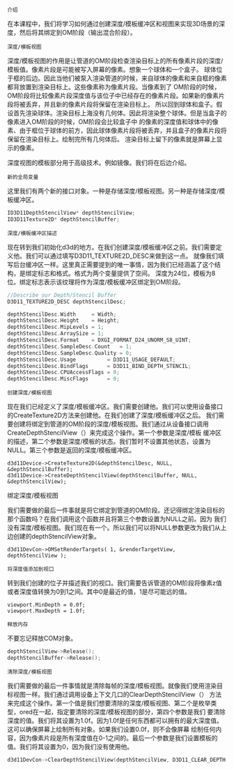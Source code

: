 `介绍`

在本课程中，我们将学习如何通过创建深度/模板缓冲区和视图来实现3D场景的深度，然后将其绑定到OM阶段（输出混合阶段）。

`深度/模板视图`

深度/模板视图的作用是让管道的OM阶段检查渲染目标上的所有像素片段的深度/模板值。像素片段是可能被写入屏幕的像素。想象一个球体和一个盒子。
球体位于框的后边。因此当他们被泵入渲染管道的时候，来自球体的像素和来自框的像素都背放置到渲染目标上。这些像素称为像素片段。当像素到了
OM阶段的时候，OM阶段将比较像素片段深度值与该位子中已经存在的像素片段。如果新的像素片段将被丢弃，并且新的像素片段将保留在渲染目标上。
所以回到球体和盒子。假设首先渲染球体。渲染目标上海没有几何体。因此将渲染整个球体。但是当盒子的像素进入OM阶段的时候，OM阶段会比较盒子中
的像素的深度值和球体中的像素、由于框位于球体的前方，因此球体像素片段将被丢弃，并且盒子的像素片段将保留在渲染目标上。绘制完所有几何体后。
渲染目标上留下的像素就是屏幕上显示的像素。

深度视图的模板部分用于高级技术。例如镜像。我们将在后边介绍。

`新的全局变量`

这里我们有两个新的接口对象。一种是存储深度/模板视图。另一种是存储深度/模板缓冲区。

```c++
ID3D11DepthStencilView* depthStencilView;
ID3D11Texture2D* depthStencilBuffer;
```

`深度/模板缓冲区描述`

现在转到我们初始化d3d的地方。在我们创建深度/模板缓冲区之前。我们需要定义他。我们可以通过填写D3D11_TEXTURE2D_DESC来做到这一点。
就像我们填写后台缓冲区一样。这里真正需要提到的唯一事情，因为我们已经涵盖了这个结构，是绑定标志和格式。格式为两个变量提供了空间。
深度为24位，模板为8位。绑定标志表示该纹理将作为深度/模板缓冲区绑定到OM阶段。

```c++
//Describe our Depth/Stencil Buffer
D3D11_TEXTURE2D_DESC depthStencilDesc;
```

```c++
depthStencilDesc.Width     = Width;
depthStencilDesc.Height    = Height;
depthStencilDesc.MipLevels = 1;
depthStencilDesc.ArraySize = 1;
depthStencilDesc.Format    = DXGI_FORMAT_D24_UNORM_S8_UINT;
depthStencilDesc.SampleDesc.Count   = 1;
depthStencilDesc.SampleDesc.Quality = 0;
depthStencilDesc.Usage          = D3D11_USAGE_DEFAULT;
depthStencilDesc.BindFlags      = D3D11_BIND_DEPTH_STENCIL;
depthStencilDesc.CPUAccessFlags = 0; 
depthStencilDesc.MiscFlags      = 0;
```

`创建深度/模板视图`

现在我们已经定义了深度/模板缓冲区。我们需要创建他。我们可以使用设备接口的CreateTexture2D方法来创建他。在我们创建了深度/模板缓冲区之后。
我们需要创建将绑定到管道的OM阶段的深度/模板视图。我们通过从设备接口调用CreateDepthStencilView（）来完成这个操作。第一个参数是深度/模板
缓冲区的描述，第二个参数是深度/模板的状态。我们暂时不设置其他状态，设置为NULL。第三个参数是返回的深度/模板缓冲区。

```
d3d11Device->CreateTexture2D(&depthStencilDesc, NULL, &depthStencilBuffer);
d3d11Device->CreateDepthStencilView(depthStencilBuffer, NULL, &depthStencilView);
```

绑定深度/模板视图

我们需要做的最后一件事就是将它绑定到管道的OM阶段。还记得绑定渲染目标的那个函数吗？在我们调用这个函数并且将第三个参数设置为NULL之前。因为
我们没有深度/模板视图。我们现在有一个。所以我们可以将NULL参数更改为我们从上边创建的depthStencilView对象。

```
d3d11DevCon->OMSetRenderTargets( 1, &renderTargetView, depthStencilView );
```

`将深度值添加到视口`

转到我们创建的位子并描述我们的视口。我们需要告诉管道的OM阶段将像素z值或者深度值转换为0到1之间。其中0是最近的值，1是尽可能远的值。

```
viewport.MinDepth = 0.0f;
viewport.MaxDepth = 1.0f;
```

`释放内存`

不要忘记释放COM对象。

```c++
depthStencilView->Release();
depthStencilBuffer->Release();
```

`清除深度/模板视图`

我们需要做的最后一件事情就是清除每帧的深度/模板视图。就像我们使用渲染目标视图一样。我们通过调用设备上下文几口的ClearDepthStencilView（）
方法来完成这个操作。第一个值是我们想要清除的深度/模板视图、第二个是枚举类型，ored在一起，指定要清除的深度/模板视图的部分，第四个参数是我们
要清除深度的值。我们将其设置为1.0f。因为1.0f是任何东西都可以拥有的最大深度值。这可以确保屏幕上绘制所有对象。如果我们设置0.0f，则不会像屏幕
绘制任何内容，因为像素片段是所有深度值在0-1之间的。最后一个参数是我们设置模板的值。我们将其设置为0，因为我们没有使用他。

```c++
d3d11DevCon->ClearDepthStencilView(depthStencilView, D3D11_CLEAR_DEPTH|D3D11_CLEAR_STENCIL, 1.0f, 0);
```







